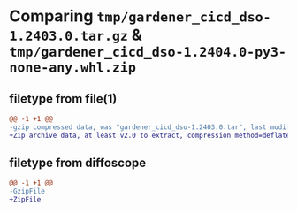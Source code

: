 # Comparing `tmp/gardener_cicd_dso-1.2403.0.tar.gz` & `tmp/gardener_cicd_dso-1.2404.0-py3-none-any.whl.zip`

## filetype from file(1)

```diff
@@ -1 +1 @@
-gzip compressed data, was "gardener_cicd_dso-1.2403.0.tar", last modified: Wed May 29 10:55:25 2024, max compression
+Zip archive data, at least v2.0 to extract, compression method=deflate
```

## filetype from diffoscope

```diff
@@ -1 +1 @@
-GzipFile
+ZipFile
```

